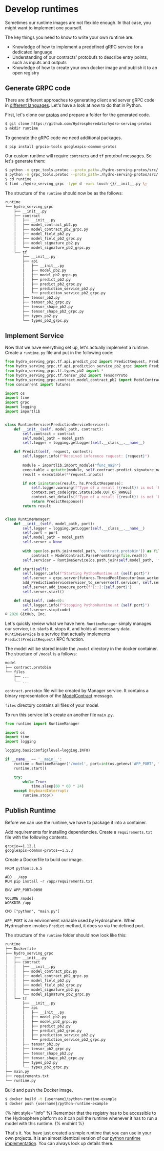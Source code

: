 # Develop runtimes

Sometimes our runtime images are not flexible enough. In that case, you might want to implement one yourself.

The key things you need to know to write your own runtime are:

* Knowledge of how to implement a predefined gRPC service for a dedicated language
* Understanding of our contracts' protobufs to describe entry points, such as inputs and outputs
* Knowledge of how to create your own docker image and publish it to an open registry

## Generate GRPC code

There are different approaches to generating client and server gRPC code in [different languages](https://grpc.io/docs/). Let's have a look at how to do that in Python.

First, let's clone our [protos](https://github.com/Hydrospheredata/hydro-serving-protos) and prepare a folder for the generated code.

```bash
$ git clone https://github.com/Hydrospheredata/hydro-serving-protos
$ mkdir runtime
```

To generate the gRPC code we need additional packages.

```bash
$ pip install grpcio-tools googleapis-common-protos
```

Our custom runtime will require `contracts` and `tf` protobuf messages. So let's generate them:

```bash
$ python -m grpc_tools.protoc --proto_path=./hydro-serving-protos/src/ --python_out=./runtime/ --grpc_python_out=./runtime/ $(find ./hydro-serving-protos/src/hydro_serving_grpc/contract/ -type f -name '*.proto')
$ python -m grpc_tools.protoc --proto_path=./hydro-serving-protos/src/ --python_out=./runtime/ --grpc_python_out=./runtime/ $(find ./hydro-serving-protos/src/hydro_serving_grpc/tf/ -type f -name '*.proto')
$ cd runtime
$ find ./hydro_serving_grpc -type d -exec touch {}/__init__.py \;
```

The structure of the `runtime` should now be as the follows:

```bash
runtime
└── hydro_serving_grpc
    ├── __init__.py
    ├── contract
    │   ├── __init__.py
    │   ├── model_contract_pb2.py
    │   ├── model_contract_pb2_grpc.py
    │   ├── model_field_pb2.py
    │   ├── model_field_pb2_grpc.py
    │   ├── model_signature_pb2.py
    │   └── model_signature_pb2_grpc.py
    └── tf
        ├── __init__.py
        ├── api
        │   ├── __init__.py
        │   ├── model_pb2.py
        │   ├── model_pb2_grpc.py
        │   ├── predict_pb2.py
        │   ├── predict_pb2_grpc.py
        │   ├── prediction_service_pb2.py
        │   └── prediction_service_pb2_grpc.py
        ├── tensor_pb2.py
        ├── tensor_pb2_grpc.py
        ├── tensor_shape_pb2.py
        ├── tensor_shape_pb2_grpc.py
        ├── types_pb2.py
        └── types_pb2_grpc.py
```

## Implement Service

Now that we have everything set up, let's actually implement a runtime. Create a `runtime.py` file and put in the following code:

```python
from hydro_serving_grpc.tf.api.predict_pb2 import PredictRequest, PredictResponse
from hydro_serving_grpc.tf.api.prediction_service_pb2_grpc import PredictionServiceServicer, add_PredictionServiceServicer_to_server
from hydro_serving_grpc.tf.types_pb2 import *
from hydro_serving_grpc.tf.tensor_pb2 import TensorProto
from hydro_serving_grpc.contract.model_contract_pb2 import ModelContract
from concurrent import futures

import os
import time
import grpc
import logging
import importlib


class RuntimeService(PredictionServiceServicer):
    def __init__(self, model_path, contract):
        self.contract = contract
        self.model_path = model_path
        self.logger = logging.getLogger(self.__class__.__name__)

    def Predict(self, request, context):
        self.logger.info(f"Received inference request: {request}")
        
        module = importlib.import_module("func_main")
        executable = getattr(module, self.contract.predict.signature_name)
        result = executable(**request.inputs)

        if not isinstance(result, hs.PredictResponse):
            self.logger.warning(f"Type of a result ({result}) is not `PredictResponse`")
            context.set_code(grpc.StatusCode.OUT_OF_RANGE)
            context.set_details(f"Type of a result ({result}) is not `PredictResponse`")
            return PredictResponse()
        return result


class RuntimeManager:
    def __init__(self, model_path, port):
        self.logger = logging.getLogger(self.__class__.__name__)
        self.port = port
        self.model_path = model_path
        self.server = None
        
        with open(os.path.join(model_path, 'contract.protobin')) as file:
            contract = ModelContract.ParseFromString(file.read())
        self.servicer = RuntimeService(os.path.join(self.model_path, 'files'), contract)

    def start(self):
        self.logger.info(f"Starting PythonRuntime at {self.port}")
        self.server = grpc.server(futures.ThreadPoolExecutor(max_workers=10))
        add_PredictionServiceServicer_to_server(self.servicer, self.server)
        self.server.add_insecure_port(f'[::]:{self.port}')
        self.server.start()

    def stop(self, code=0):
        self.logger.info(f"Stopping PythonRuntime at {self.port}")
        self.server.stop(code)
© 2020 GitHub, Inc.
```

Let's quickly review what we have here. `RuntimeManager` simply manages our service, i.e. starts it, stops it, and holds all necessary data. `RuntimeService` is a service that actually implements `Predict(PredictRequest)` RPC function.

The model will be stored inside the `/model` directory in the docker container. The structure of `/model` is a follows:

```bash
model
├── contract.protobin
└── files
    ├── ...
    └── ...
```

`contract.protobin` file will be created by Manager service. It contains a binary representation of the [ModelContract](https://github.com/Hydrospheredata/hydro-serving-protos/blob/master/src/hydro_serving_grpc/contract/model_contract.proto) message.

`files` directory contains all files of your model.

To run this service let's create an another file `main.py`.

```python
from runtime import RuntimeManager

import os
import time
import logging

logging.basicConfig(level=logging.INFO)

if __name__ == '__main__':
    runtime = RuntimeManager('/model', port=int(os.getenv('APP_PORT', "9090")))
    runtime.start()

    try:
        while True:
            time.sleep(60 * 60 * 24)
    except KeyboardInterrupt:
        runtime.stop()
```

## Publish Runtime

Before we can use the runtime, we have to package it into a container.

Add requirements for installing dependencies. Create a `requirements.txt` file with the following contents.

```text
grpcio==1.12.1 
googleapis-common-protos==1.5.3
```

Create a Dockerfile to build our image.

```text
FROM python:3.6.5 

ADD . /app
RUN pip install -r /app/requirements.txt

ENV APP_PORT=9090

VOLUME /model 
WORKDIR /app

CMD ["python", "main.py"]
```

`APP_PORT` is an environment variable used by Hydrosphere. When Hydrosphere invokes `Predict` method, it does so via the defined port.

The structure of the `runtime` folder should now look like this:

```bash
runtime
├── Dockerfile
├── hydro_serving_grpc
│   ├── __init__.py
│   ├── contract
│   │   ├── __init__.py
│   │   ├── model_contract_pb2.py
│   │   ├── model_contract_pb2_grpc.py
│   │   ├── model_field_pb2.py
│   │   ├── model_field_pb2_grpc.py
│   │   ├── model_signature_pb2.py
│   │   └── model_signature_pb2_grpc.py
│   └── tf
│       ├── __init__.py
│       ├── api
│       │   ├── __init__.py
│       │   ├── model_pb2.py
│       │   ├── model_pb2_grpc.py
│       │   ├── predict_pb2.py
│       │   ├── predict_pb2_grpc.py
│       │   ├── prediction_service_pb2.py
│       │   └── prediction_service_pb2_grpc.py
│       ├── tensor_pb2.py
│       ├── tensor_pb2_grpc.py
│       ├── tensor_shape_pb2.py
│       ├── tensor_shape_pb2_grpc.py
│       ├── types_pb2.py
│       └── types_pb2_grpc.py
├── main.py
├── requirements.txt
└── runtime.py
```

Build and push the Docker image.

```bash
$ docker build -t {username}/python-runtime-example
$ docker push {username}/python-runtime-example
```

{% hint style="info" %}
Remember that the registry has to be accessible to the Hydrosphere platform so it can pull the runtime whenever it has to run a model with this runtime.
{% endhint %}

That's it. You have just created a simple runtime that you can use in your own projects. It is an almost identical version of our [python runtime implementation](https://github.com/Hydrospheredata/hydro-serving-python). You can always look up details there.

